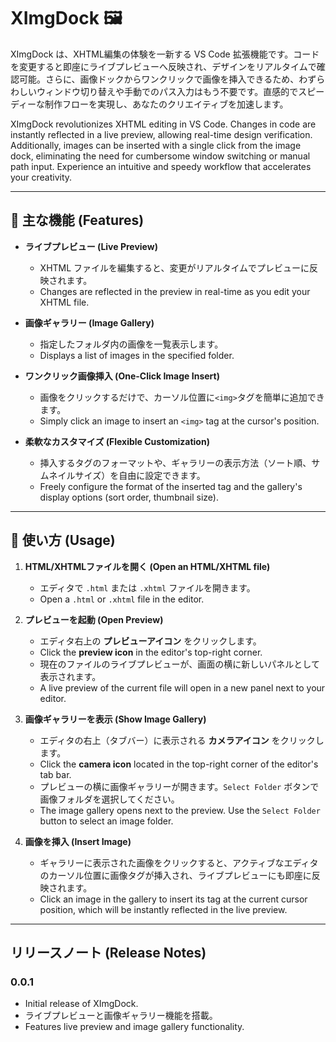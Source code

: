 # XImgDock 🖼️

XImgDock は、XHTML編集の体験を一新する VS Code 拡張機能です。コードを変更すると即座にライブプレビューへ反映され、デザインをリアルタイムで確認可能。さらに、画像ドックからワンクリックで画像を挿入できるため、わずらわしいウィンドウ切り替えや手動でのパス入力はもう不要です。直感的でスピーディーな制作フローを実現し、あなたのクリエイティブを加速します。

XImgDock revolutionizes XHTML editing in VS Code. Changes in code are instantly reflected in a live preview, allowing real-time design verification. Additionally, images can be inserted with a single click from the image dock, eliminating the need for cumbersome window switching or manual path input. Experience an intuitive and speedy workflow that accelerates your creativity.

-----

## 🌟 主な機能 (Features)

  * **ライブプレビュー (Live Preview)**

      * XHTML ファイルを編集すると、変更がリアルタイムでプレビューに反映されます。
      * Changes are reflected in the preview in real-time as you edit your XHTML file.

  * **画像ギャラリー (Image Gallery)**

      * 指定したフォルダ内の画像を一覧表示します。
      * Displays a list of images in the specified folder.

  * **ワンクリック画像挿入 (One-Click Image Insert)**

      * 画像をクリックするだけで、カーソル位置に`<img>`タグを簡単に追加できます。
      * Simply click an image to insert an `<img>` tag at the cursor's position.

  * **柔軟なカスタマイズ (Flexible Customization)**

      * 挿入するタグのフォーマットや、ギャラリーの表示方法（ソート順、サムネイルサイズ）を自由に設定できます。
      * Freely configure the format of the inserted tag and the gallery's display options (sort order, thumbnail size).

-----

## 🚀 使い方 (Usage)

1.  **HTML/XHTMLファイルを開く (Open an HTML/XHTML file)**

      * エディタで `.html` または `.xhtml` ファイルを開きます。
      * Open a `.html` or `.xhtml` file in the editor.

2.  **プレビューを起動 (Open Preview)**

      * エディタ右上の **プレビューアイコン** をクリックします。
      * Click the **preview icon** in the editor's top-right corner.
      * 現在のファイルのライブプレビューが、画面の横に新しいパネルとして表示されます。
      * A live preview of the current file will open in a new panel next to your editor.

3.  **画像ギャラリーを表示 (Show Image Gallery)**

      * エディタの右上（タブバー）に表示される **カメラアイコン** をクリックします。
      * Click the **camera icon** located in the top-right corner of the editor's tab bar.
      * プレビューの横に画像ギャラリーが開きます。`Select Folder` ボタンで画像フォルダを選択してください。
      * The image gallery opens next to the preview. Use the `Select Folder` button to select an image folder.


4.  **画像を挿入 (Insert Image)**

      * ギャラリーに表示された画像をクリックすると、アクティブなエディタのカーソル位置に画像タグが挿入され、ライブプレビューにも即座に反映されます。
      * Click an image in the gallery to insert its tag at the current cursor position, which will be instantly reflected in the live preview.

-----

## リリースノート (Release Notes)

### 0.0.1

  * Initial release of XImgDock.
  * ライブプレビューと画像ギャラリー機能を搭載。
  * Features live preview and image gallery functionality.
